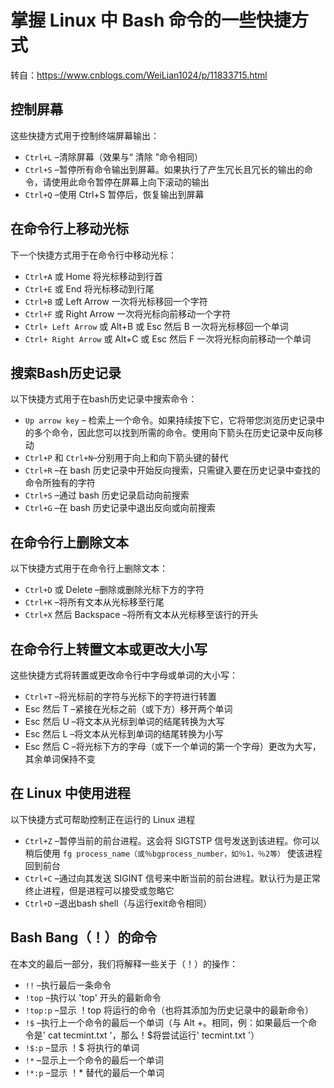 # 掌握 Linux 中 Bash 命令的一些快捷方式

转自：https://www.cnblogs.com/WeiLian1024/p/11833715.html

## 控制屏幕

这些快捷方式用于控制终端屏幕输出：

- `Ctrl+L` –清除屏幕（效果与“ 清除 ”命令相同）
- `Ctrl+S` –暂停所有命令输出到屏幕。如果执行了产生冗长且冗长的输出的命令，请使用此命令暂停在屏幕上向下滚动的输出
- `Ctrl+Q` –使用 Ctrl+S 暂停后，恢复输出到屏幕

## 在命令行上移动光标

下一个快捷方式用于在命令行中移动光标：

- `Ctrl+A` 或 Home 将光标移动到行首
- `Ctrl+E` 或 End 将光标移动到行尾
- `Ctrl+B` 或 Left Arrow 一次将光标移回一个字符
- `Ctrl+F` 或 Right Arrow 一次将光标向前移动一个字符
- `Ctrl+ Left Arrow` 或 Alt+B 或 Esc 然后 B 一次将光标移回一个单词
- `Ctrl+ Right Arrow` 或 Alt+C 或 Esc 然后 F 一次将光标向前移动一个单词

## 搜索Bash历史记录

以下快捷方式用于在bash历史记录中搜索命令：

- `Up arrow key` – 检索上一个命令。如果持续按下它，它将带您浏览历史记录中的多个命令，因此您可以找到所需的命令。使用向下箭头在历史记录中反向移动
- `Ctrl+P` 和 `Ctrl+N`–分别用于向上和向下箭头键的替代
- `Ctrl+R` –在 bash 历史记录中开始反向搜索，只需键入要在历史记录中查找的命令所独有的字符
- `Ctrl+S` –通过 bash 历史记录启动向前搜索
- `Ctrl+G` –在 bash 历史记录中退出反向或向前搜索

## 在命令行上删除文本

以下快捷方式用于在命令行上删除文本：

- `Ctrl+D` 或 Delete –删除或删除光标下方的字符
- `Ctrl+K` –将所有文本从光标移至行尾
- `Ctrl+X` 然后 Backspace –将所有文本从光标移至该行的开头

## 在命令行上转置文本或更改大小写

这些快捷方式将转置或更改命令行中字母或单词的大小写：

- `Ctrl+T` –将光标前的字符与光标下的字符进行转置
- Esc 然后 T –紧接在光标之前（或下方）移开两个单词
- Esc 然后 U –将文本从光标到单词的结尾转换为大写
- Esc 然后 L –将文本从光标到单词的结尾转换为小写
- Esc 然后 C –将光标下方的字母（或下一个单词的第一个字母）更改为大写，其余单词保持不变

## 在 Linux 中使用进程

以下快捷方式可帮助控制正在运行的 Linux 进程

- `Ctrl+Z` –暂停当前的前台进程。这会将 SIGTSTP 信号发送到该进程。你可以稍后使用 `fg process_name（或％bgprocess_number，如％1，％2等）` 使该进程回到前台
- `Ctrl+C` –通过向其发送 SIGINT 信号来中断当前的前台进程。默认行为是正常终止进程，但是进程可以接受或忽略它
- `Ctrl+D` –退出bash shell（与运行exit命令相同）

## Bash Bang（！）的命令

在本文的最后一部分，我们将解释一些关于（！）的操作：

- `!!` –执行最后一条命令
- `!top` –执行以 'top' 开头的最新命令
- `!top:p` –显示 ！top 将运行的命令（也将其添加为历史记录中的最新命令）
- `!$` –执行上一个命令的最后一个单词（与 Alt +。相同，例：如果最后一个命令是' cat tecmint.txt '，那么！$将尝试运行' tecmint.txt '）
- `!$:p` –显示 ！$ 将执行的单词
- `!*` –显示上一个命令的最后一个单词
- `!*:p` –显示 ！* 替代的最后一个单词
